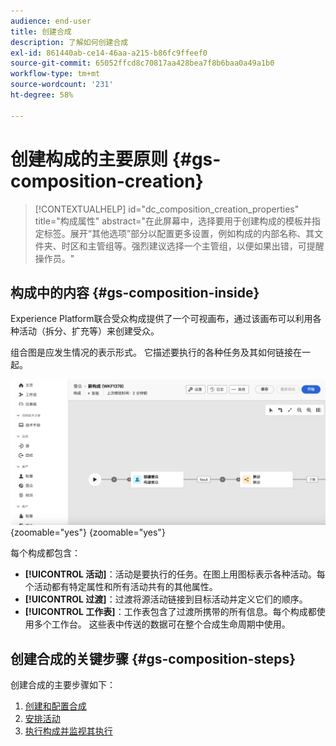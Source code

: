```yaml
---
audience: end-user
title: 创建合成
description: 了解如何创建合成
exl-id: 861440ab-ce14-46aa-a215-b86fc9ffeef0
source-git-commit: 65052ffcd8c70817aa428bea7f8b6baa0a49a1b0
workflow-type: tm+mt
source-wordcount: '231'
ht-degree: 58%

---
```


# 创建构成的主要原则 {#gs-composition-creation}

>[!CONTEXTUALHELP]
>id="dc_composition_creation_properties"
>title="构成属性"
>abstract="在此屏幕中，选择要用于创建构成的模板并指定标签。展开“其他选项”部分以配置更多设置，例如构成的内部名称、其文件夹、时区和主管组等。强烈建议选择一个主管组，以便如果出错，可提醒操作员。"

## 构成中的内容 {#gs-composition-inside}

Experience Platform联合受众构成提供了一个可视画布，通过该画布可以利用各种活动（拆分、扩充等）来创建受众。

组合图是应发生情况的表示形式。 它描述要执行的各种任务及其如何链接在一起。

![](assets/composition-example.png){zoomable="yes"} {zoomable="yes"}

每个构成都包含：

* **[!UICONTROL 活动]**：活动是要执行的任务。在图上用图标表示各种活动。每个活动都有特定属性和所有活动共有的其他属性。
* **[!UICONTROL 过渡]**：过渡将源活动链接到目标活动并定义它们的顺序。
* **[!UICONTROL 工作表]**：工作表包含了过渡所携带的所有信息。每个构成都使用多个工作台。 这些表中传送的数据可在整个合成生命周期中使用。

## 创建合成的关键步骤 {#gs-composition-steps}

创建合成的主要步骤如下：

1. [创建和配置合成](../compositions/create-composition.md)
1. [安排活动](../compositions/orchestrate-activities.md)
1. [执行构成并监视其执行](../compositions/start-monitor-composition.md)
